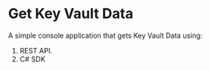 # Get Key Vault Data
A simple console application that gets Key Vault Data using:
1. REST API.
2. C# SDK
